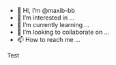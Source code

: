 - 👋 Hi, I’m @maxib-bb
- 👀 I’m interested in ...
- 🌱 I’m currently learning ...
- 💞️ I’m looking to collaborate on ...
- 📫 How to reach me ...

Test

<!---
maxib-bb/maxib-bb is a ✨ special ✨ repository because its `README.md` (this file) appears on your GitHub profile.
You can click the Preview link to take a look at your changes.
--->
